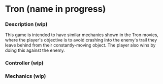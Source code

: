# Tron (name in progress)

### Description (wip)
This game is intended to have similar mechanics shown in the Tron movies, where the player's objective is to avoid crashing into the enemy's trail they leave behind from their constantly-moving object. The player also wins by doing this against the enemy. 

### Controller (wip)

### Mechanics (wip)
